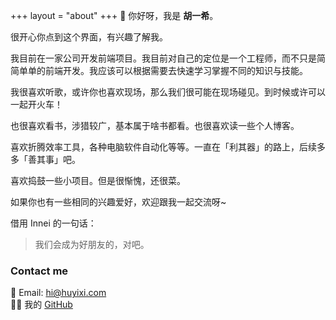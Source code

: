 +++
layout = "about"
+++
👋 你好呀，我是 **胡一希**。

很开心你点到这个界面，有兴趣了解我。

我目前在一家公司开发前端项目。我目前对自己的定位是一个工程师，而不只是简简单单的前端开发。我应该可以根据需要去快速学习掌握不同的知识与技能。

我很喜欢听歌，或许你也喜欢现场，那么我们很可能在现场碰见。到时候或许可以一起开火车！

也很喜欢看书，涉猎较广，基本属于啥书都看。也很喜欢读一些个人博客。

喜欢折腾效率工具，各种电脑软件自动化等等。一直在「利其器」的路上，后续多多「善其事」吧。

喜欢捣鼓一些小项目。但是很惭愧，还很菜。

如果你也有一些相同的兴趣爱好，欢迎跟我一起交流呀~

借用 Innei 的一句话：

> 我们会成为好朋友的，对吧。

### Contact me

📮 Email: [hi@huyixi.com](mailto:hi@huyixi.com)  
🧑‍💻 我的 [GitHub](github.com/huyixi)  
